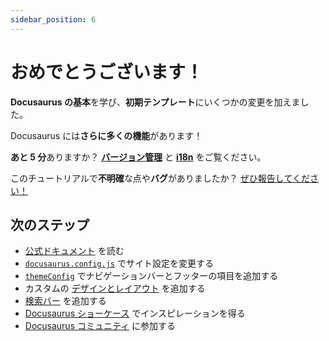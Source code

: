 ```yaml
---
sidebar_position: 6
---
```





# おめでとうございます！

**Docusaurus の基本**を学び、**初期テンプレート**にいくつかの変更を加えました。

Docusaurus には**さらに多くの機能**があります！

**あと 5 分**ありますか？ **[バージョン管理](../tutorial-extras/manage-docs-versions.md)** と **[i18n](../tutorial-extras/translate-your-site.md)** をご覧ください。

このチュートリアルで**不明確**な点や**バグ**がありましたか？ [ぜひ報告してください！](https://github.com/facebook/docusaurus/discussions/4610)



## 次のステップ

- [公式ドキュメント](https://docusaurus.io/) を読む
- [`docusaurus.config.js`](https://docusaurus.io/docs/api/docusaurus-config) でサイト設定を変更する
- [`themeConfig`](https://docusaurus.io/docs/api/themes/configuration) でナビゲーションバーとフッターの項目を追加する
- カスタムの [デザインとレイアウト](https://docusaurus.io/docs/styling-layout) を追加する
- [検索バー](https://docusaurus.io/docs/search) を追加する
- [Docusaurus ショーケース](https://docusaurus.io/showcase) でインスピレーションを得る
- [Docusaurus コミュニティ](https://docusaurus.io/community/support) に参加する
